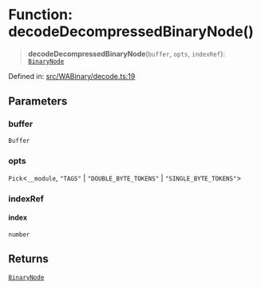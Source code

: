 # Function: decodeDecompressedBinaryNode()

> **decodeDecompressedBinaryNode**(`buffer`, `opts`, `indexRef`): [`BinaryNode`](../type-aliases/BinaryNode.md)

Defined in: [src/WABinary/decode.ts:19](https://github.com/Fokusdotid/Baileys/blob/58a03b5a49cf326e1050515994499cb0bb76662f/src/WABinary/decode.ts#L19)

## Parameters

### buffer

`Buffer`

### opts

`Pick`\<`__module`, `"TAGS"` \| `"DOUBLE_BYTE_TOKENS"` \| `"SINGLE_BYTE_TOKENS"`\>

### indexRef

#### index

`number`

## Returns

[`BinaryNode`](../type-aliases/BinaryNode.md)

